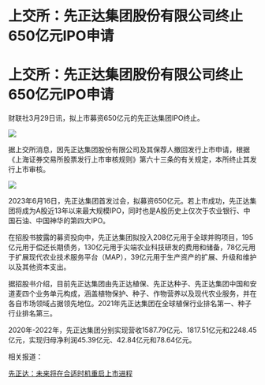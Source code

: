 # 上交所：先正达集团股份有限公司终止650亿元IPO申请

# 上交所：先正达集团股份有限公司终止650亿元IPO申请

财联社3月29日讯，拟上市募资650亿元的先正达集团IPO终止。

![](https://inews.gtimg.com/news_bt/OzX7Fm_0XB46ipGPygEwcrENAQOt3t_S2oahaH6VY171kAA/1000)

据上交所消息，因先正达集团股份有限公司及其保荐人撤回发行上市申请，根据《上海证券交易所股票发行上市审核规则》第六十三条的有关规定，本所终止其发行上市审核。

![](https://inews.gtimg.com/news_bt/Om1TsCBZrJC1PIS0C2n8OTXqVmHxUTbVdV6TDoXUCr8IEAA/1000)

2023年6月16日，先正达集团首发过会，拟募资650亿元。若上市成功，先正达集团将成为A股近13年以来最大规模IPO，同时也是A股历史上仅次于农业银行、中国石油、中国神华的第四大IPO。

在招股书披露的募资投向中，先正达集团拟投入208亿元用于全球并购项目，195亿元用于偿还长期债务，130亿元用于尖端农业科技研发的费用和储备，78亿元用于扩展现代农业技术服务平台（MAP），39亿元用于生产资产的扩展、升级和维护以及其他资本支出。

据招股书介绍，目前先正达集团由先正达植保、先正达种子、先正达集团中国和安道麦四个业务单元构成，涵盖植物保护、种子、作物营养以及现代农业服务，并在各自市场领域占据领先地位。2021年先正达集团在全球植保行业排名第一、种子行业排名第三。

2020年-2022年，先正达集团分别实现营收1587.79亿元、1817.51亿元和2248.45亿元，实现归母净利润45.39亿元、42.84亿元和78.64亿元。

相关报道：

[先正达：未来将在合适时机重启上市进程 ](https://news.qq.com/rain/a/20240329A07SBA00)

